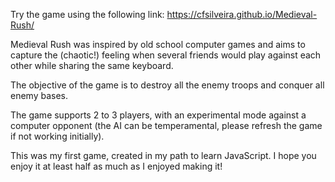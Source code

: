 Try the game using the following link: https://cfsilveira.github.io/Medieval-Rush/

Medieval Rush was inspired by old school computer games and aims to capture the (chaotic!) feeling when several friends would play against each other while sharing the same keyboard.

The objective of the game is to destroy all the enemy troops and conquer all enemy bases.

The game supports 2 to 3 players, with an experimental mode against a computer opponent (the AI can be temperamental, please refresh the game if not working initially).

This was my first game, created in my path to learn JavaScript. I hope you enjoy it at least half as much as I enjoyed making it!



